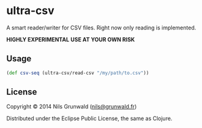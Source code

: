 # ultra-csv

A smart reader/writer for CSV files. Right now only reading is implemented.

**HIGHLY EXPERIMENTAL**
**USE AT YOUR OWN RISK**

## Usage

```clojure
(def csv-seq (ultra-csv/read-csv "/my/path/to.csv"))
```

## License

Copyright © 2014 Nils Grunwald (nils@grunwald.fr)

Distributed under the Eclipse Public License, the same as Clojure.
